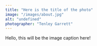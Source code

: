 ```yaml
---
title: "Here is the title of the photo"
image: "/images/about.jpg"
alt: "undefined"
photographer: "Tenley Garrett"
---
```

Hello, this will be the image caption here!